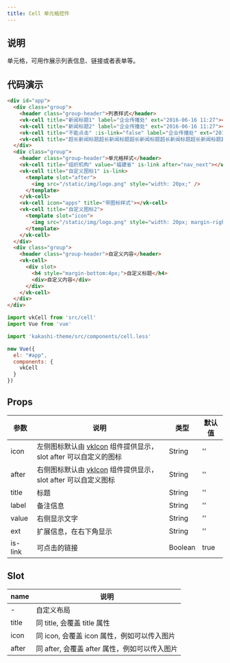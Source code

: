 ```yaml
---
title: Cell 单元格控件
---
```


## 说明

单元格，可用作展示列表信息、链接或者表单等。

## 代码演示

```html
<div id="app">
  <div class="group">
    <header class="group-header">列表样式</header>
    <vk-cell title="新闻标题1" label="企业传播处" ext="2016-06-16 11:27"></vk-cell>
    <vk-cell title="新闻标题2" label="企业传播处" ext="2016-06-16 11:27"></vk-cell>
    <vk-cell title="不能点击" :is-link="false" label="企业传播处" ext="2016-06-16 11:27"></vk-cell>
    <vk-cell title="超长新闻标题超长新闻标题超长新闻标题超长新闻标题超长新闻标题超长新闻标题超长新闻标题1" label="企业传播处" ext="2016-06-16 11:27"></vk-cell>
  </div>
  <div class="group">
    <header class="group-header">单元格样式</header>
    <vk-cell title="组织机构" value="福建省" is-link after="nav_next"></vk-cell>
    <vk-cell title="自定义图标1" is-link>
      <template slot="after">
        <img src="/static/img/logo.png" style="width: 20px;" />
      </template>
    </vk-cell>
    <vk-cell icon="apps" title="带图标样式"></vk-cell>
    <vk-cell title="自定义图标2">
      <template slot="icon">
        <img src="/static/img/logo.png" style="width: 20px; margin-right:4px;" />
      </template>
    </vk-cell>
  </div>
  <div class="group">
    <header class="group-header">自定义内容</header>
    <vk-cell>
      <div slot>
        <h4 style="margin-bottom:4px;">自定义标题</h4>
        <div>自定义内容</div>
      </div>     
    </vk-cell>
  </div>
</div>
```


```js
import vkCell from 'src/cell'
import Vue from 'vue'

import 'kakashi-theme/src/components/cell.less'

new Vue({
  el: "#app",
  components: {
    vkCell
  }
})
```

## Props

| 参数      | 说明                                     | 类型       | 默认值 |
|-----------|------------------------------------------|------------|-------|
| icon | 左侧图标默认由 [vkIcon](./icon.html) 组件提供显示，slot after 可以自定义的图标  | String  | '' |
| after | 右侧图标默认由 [vkIcon](./icon.html) 组件提供显示，slot after 可以自定义图标  | String  | '' |
| title | 标题 | String | '' |
| label | 备注信息| String | '' |
| value | 右侧显示文字| String | '' |
| ext   | 扩展信息，在右下角显示 | String | '' |
| is-link | 可点击的链接| Boolean | true |



## Slot
| name      | 说明                                     |
|-----------|------------------------------------------|
| - | 自定义布局 |
| title | 同 title, 会覆盖 title 属性 |
| icon | 同 icon, 会覆盖 icon 属性，例如可以传入图片|
| after | 同 after, 会覆盖 after 属性，例如可以传入图片|
